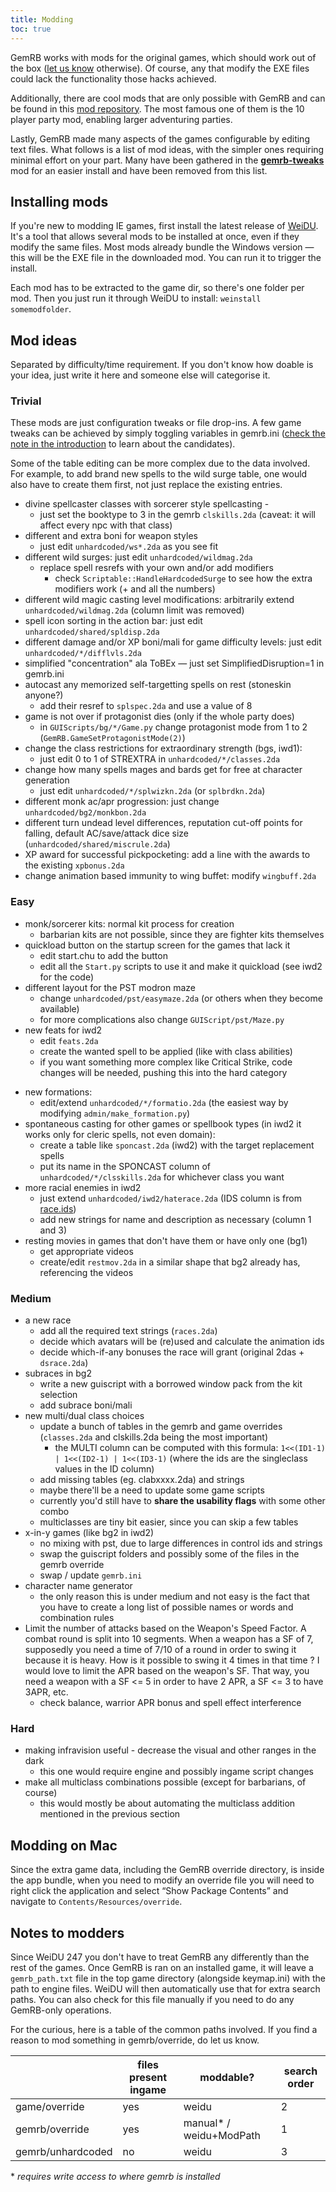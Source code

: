 ```yaml
---
title: Modding
toc: true
---
```


GemRB works with mods for the original games, which should work out of the
box ([let us know](https://github.com/gemrb/gemrb/issues/new/choose) otherwise).
Of course, any that modify the EXE files could lack the functionality those hacks achieved.

Additionally, there are cool mods that are only possible with GemRB and can be found in this
[mod repository](https://github.com/lynxlynxlynx/gemrb-mods). The most famous one of them is
the 10 player party mod, enabling larger adventuring parties.

Lastly, GemRB made many aspects of the games configurable by editing text files. What
follows is a list of mod ideas, with the simpler ones requiring minimal effort on your
part. Many have been gathered in the [**gemrb-tweaks**](https://github.com/lynxlynxlynx/gemrb-mods/tree/master/gemrb-tweaks)
mod for an easier install and have been removed from this list.

## Installing mods

If you're new to modding IE games, first install the latest release of
[WeiDU](https://github.com/WeiDUorg/weidu/releases). It's a tool that allows
several mods to be installed at once, even if they modify the same files. Most
mods already bundle the Windows version — this will be the EXE file in the 
downloaded mod. You can run it to trigger the install.

Each mod has to be extracted to the game dir, so there's one folder per mod.
Then you just run it through WeiDU to install: `weinstall somemodfolder`.

## Mod ideas

Separated by difficulty/time requirement. If you don't know how doable
is your idea, just write it here and someone else will categorise it.

### Trivial

These mods are just configuration tweaks or file drop-ins. A few game
tweaks can be achieved by simply toggling variables in gemrb.ini ([check
the note in the
introduction](https://github.com/gemrb/gemrb/blob/master/gemrb/docs/en/gemrb_ini.txt#L21-L26)
to learn about the candidates).

Some of the table editing can be more complex due to the data involved.
For example, to add brand new spells to the wild surge table, one would
also have to create them first, not just replace the existing entries.

  - divine spellcaster classes with sorcerer style spellcasting -
      - just set the booktype to 3 in the gemrb `clskills.2da` (caveat: it
        will affect every npc with that class)
  - different and extra boni for weapon styles 
      - just edit `unhardcoded/ws*.2da` as you see fit
  - different wild surges: just edit `unhardcoded/wildmag.2da`
      - replace spell resrefs with your own and/or add modifiers
          - check `Scriptable::HandleHardcodedSurge` to see how the
            extra modifiers work (+ and all the numbers)
  - different wild magic casting level modifications: arbitrarily extend `unhardcoded/wildmag.2da` (column limit was removed)
  - spell icon sorting in the action bar: just edit `unhardcoded/shared/spldisp.2da`
  - different damage and/or XP boni/mali for game difficulty levels: just edit `unhardcoded/*/difflvls.2da`
  - simplified "concentration" ala ToBEx — just set
    SimplifiedDisruption=1 in gemrb.ini
  - autocast any memorized self-targetting spells on rest (stoneskin
    anyone?)
      - add their resref to `splspec.2da` and use a value of 8
  - game is not over if protagonist dies (only if the whole party does)
      - in `GUIScripts/bg/*/Game.py` change protagonist
        mode from 1 to 2 (`GemRB.GameSetProtagonistMode(2)`)
  - change the class restrictions for extraordinary strength (bgs,
    iwd1):
      - just edit 0 to 1 of STREXTRA in `unhardcoded/*/classes.2da`
  - change how many spells mages and bards get for free at character
    generation
      - just edit `unhardcoded/*/splwizkn.2da` (or `splbrdkn.2da`)
  - different monk ac/apr progression: just change `unhardcoded/bg2/monkbon.2da`
  - different turn undead level differences, reputation cut-off points for falling, default AC/save/attack dice size (`unhardcoded/shared/miscrule.2da`)
  - XP award for successful pickpocketing: add a line with the awards to the existing `xpbonus.2da`
  - change animation based immunity to wing buffet: modify `wingbuff.2da`

### Easy

  - monk/sorcerer kits: normal kit process for creation
      - barbarian kits are not possible, since they are fighter kits
        themselves
  - quickload button on the startup screen for the games that lack it
      - edit start.chu to add the button
      - edit all the `Start.py` scripts to use it and make it quickload
        (see iwd2 for the code)
  - different layout for the PST modron maze
      - change `unhardcoded/pst/easymaze.2da` (or others when they become
        available)
      - for more complications also change `GUIScript/pst/Maze.py`
  - new feats for iwd2
    * edit `feats.2da`
    * create the wanted spell to be applied (like with class abilities)
    * if you want something more complex like Critical Strike, code changes will be needed, pushing this into the hard category
* new formations:
  * edit/extend `unhardcoded/*/formatio.2da` (the easiest way by modifying `admin/make_formation.py`)
* spontaneous casting for other games or spellbook types (in iwd2 it works only for cleric spells, not even domain):
  - create a table like `sponcast.2da` (iwd2) with the target replacement spells
  - put its name in the SPONCAST column of `unhardcoded/*/clsskills.2da` for whichever class you want
* more racial enemies in iwd2
  * just extend `unhardcoded/iwd2/haterace.2da` (IDS column is from [race.ids](http://gemrb.org/iesdp/files/ids/iwd2/race.htm))
  * add new strings for name and description as necessary (column 1 and 3)
* resting movies in games that don't have them or have only one (bg1)
  * get appropriate videos
  * create/edit `restmov.2da` in a similar shape that bg2 already has, referencing the videos
  
### Medium

  - a new race
      - add all the required text strings (`races.2da`)
      - decide which avatars will be (re)used and calculate the
        animation ids
      - decide which-if-any bonuses the race will grant (original 2das +
        `dsrace.2da`)
  - subraces in bg2
      - write a new guiscript with a borrowed window pack from the kit
        selection
      - add subrace boni/mali
  - new multi/dual class choices
      - update a bunch of tables in the gemrb and game overrides
        (`classes.2da` and clskills.2da being the most important)
          - the MULTI column can be computed with this formula:
            `1<<(ID1-1) | 1<<(ID2-1) | 1<<(ID3-1)` (where the ids are
            the singleclass values in the ID column)
      - add missing tables (eg. clabxxxx.2da) and strings
      - maybe there'll be a need to update some game scripts
      - currently you'd still have to **share the usability flags** with
        some other combo
      - multiclasses are tiny bit easier, since you can skip a few
        tables
  - x-in-y games (like bg2 in iwd2)
      - no mixing with pst, due to large differences in control ids and
        strings
      - swap the guiscript folders and possibly some of the files in the
        gemrb override
      - swap / update `gemrb.ini`
  - character name generator
      - the only reason this is under medium and not easy is the fact
        that you have to create a long list of possible names or words
        and combination rules
  - Limit the number of attacks based on the Weapon's Speed Factor. A
    combat round is split into 10 segments. When a weapon has a SF of 7,
    supposedly you need a time of 7/10 of a round in order to swing it
    because it is heavy. How is it possible to swing it 4 times in that
    time ? I would love to limit the APR based on the weapon's SF. That
    way, you need a weapon with a SF \<= 5 in order to have 2 APR, a SF
    \<= 3 to have 3APR, etc.
      - check balance, warrior APR bonus and spell effect interference

### Hard

  - making infravision useful - decrease the visual and other ranges in
    the dark
      - this one would require engine and possibly ingame script changes
  - make all multiclass combinations possible (except for barbarians, of
    course)
      - this would mostly be about automating the multiclass addition
        mentioned in the previous section

## Modding on Mac

Since the extra game data, including the GemRB override directory, is
inside the app bundle, when you need to modify an override file you will
need to right click the application and select “Show Package Contents”
and navigate to `Contents/Resources/override`.

## Notes to modders

Since WeiDU 247 you don't have to treat GemRB any differently than the rest of the games.
Once GemRB is ran on an installed game, it will leave a `gemrb_path.txt` file in the top
game directory (alongside keymap.ini) with the path to engine files. WeiDU will then
automatically use that for extra search paths. You can also check for this file manually
if you need to do any GemRB-only operations.

For the curious, here is a table of the common paths involved. If you find a reason to
mod something in gemrb/override, do let us know.

|                   | files present ingame | moddable?                   | search order |
| ----------------- | -------------------- | --------------------------- | ------------ |
| game/override     | yes                  | weidu                       | 2            |
| gemrb/override    | yes                  | manual* / weidu+ModPath | 1            |
| gemrb/unhardcoded | no                   | weidu                       | 3            |

\* *requires write access to where gemrb is installed*
